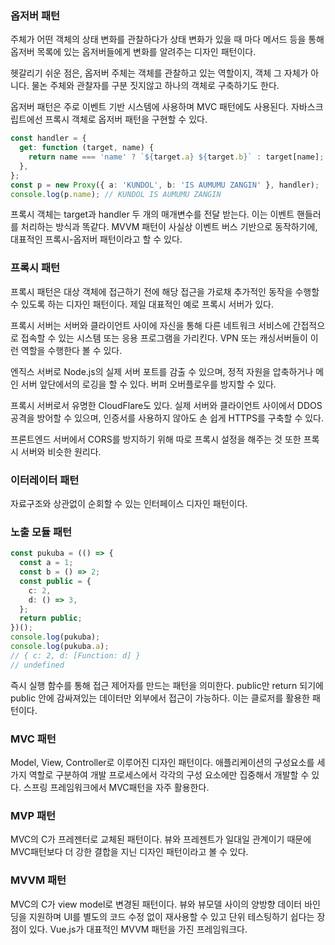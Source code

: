 ### 옵저버 패턴

주체가 어떤 객체의 상태 변화를 관찰하다가 상태 변화가 있을 때 마다 메서드 등을 통해 옵저버 목록에 있는 옵저버들에게 변화를 알려주는 디자인 패턴이다.

헷갈리기 쉬운 점은, 옵저버 주체는 객체를 관찰하고 있는 역할이지, 객체 그 자체가 아니다. 물논 주체와 관찰자를 구분 짓지않고 하나의 객체로 구축하기도 한다.

옵저버 패턴은 주로 이벤트 기반 시스템에 사용하며 MVC 패턴에도 사용된다. 자바스크립트에선 프록시 객체로 옵저버 패턴을 구현할 수 있다.

```ts
const handler = {
  get: function (target, name) {
    return name === 'name' ? `${target.a} ${target.b}` : target[name];
  },
};
const p = new Proxy({ a: 'KUNDOL', b: 'IS AUMUMU ZANGIN' }, handler);
console.log(p.name); // KUNDOL IS AUMUMU ZANGIN
```

프록시 객체는 target과 handler 두 개의 매개변수를 전달 받는다. 이는 이벤트 핸들러를 처리하는 방식과 똑같다. MVVM 패턴이 사실상 이벤트 버스 기반으로 동작하기에, 대표적인 프록시-옵저버 패턴이라고 할 수 있다.

### 프록시 패턴

프록시 패턴은 대상 객체에 접근하기 전에 해당 접근을 가로채 추가적인 동작을 수행할 수 있도록 하는 디자인 패턴이다. 제일 대표적인 예로 프록시 서버가 있다.

프록시 서버는 서버와 클라이언트 사이에 자신을 통해 다른 네트워크 서비스에 간접적으로 접속할 수 있는 시스템 또는 응용 프로그램을 가리킨다. VPN 또는 캐싱서버들이 이런 역할을 수행한다 볼 수 있다.

엔직스 서버로 Node.js의 실제 서버 포트를 감출 수 있으며, 정적 자원을 압축하거나 메인 서버 앞단에서의 로깅을 할 수 있다. 버퍼 오버플로우를 방지할 수 있다.

프록시 서버로서 유명한 CloudFlare도 있다. 실제 서버와 클라이언트 사이에서 DDOS 공격을 방어할 수 있으며, 인증서를 사용하지 않아도 손 쉽게 HTTPS를 구축할 수 있다.

프론트엔드 서버에서 CORS를 방지하기 위해 따로 프록시 설정을 해주는 것 또한 프록시 서버와 비슷한 원리다.

### 이터레이터 패턴

자료구조와 상관없이 순회할 수 있는 인터페이스 디자인 패턴이다.

### 노출 모듈 패턴

```ts
const pukuba = (() => {
  const a = 1;
  const b = () => 2;
  const public = {
    c: 2,
    d: () => 3,
  };
  return public;
})();
console.log(pukuba);
console.log(pukuba.a);
// { c: 2, d: [Function: d] }
// undefined
```

즉시 실행 함수를 통해 접근 제어자를 만드는 패턴을 의미한다. public만 return 되기에 public 안에 감싸져있는 데이터만 외부에서 접근이 가능하다. 이는 클로저를 활용한 패턴이다.

### MVC 패턴

Model, View, Controller로 이루어진 디자인 패턴이다. 애플리케이션의 구성요소를 세 가지 역할로 구분하여 개발 프로세스에서 각각의 구성 요소에만 집중해서 개발할 수 있다. 스프링 프레임워크에서 MVC패턴을 자주 활용한다.

### MVP 패턴

MVC의 C가 프레젠터로 교체된 패턴이다. 뷰와 프레젠트가 일대일 관계이기 때문에 MVC패턴보다 더 강한 결합을 지닌 디자인 패턴이라고 볼 수 있다.

### MVVM 패턴

MVC의 C가 view model로 변경된 패턴이다. 뷰와 뷰모델 사이의 양방향 데이터 바인딩을 지원하며 UI를 별도의 코드 수정 없이 재사용할 수 있고 단위 테스팅하기 쉽다는 장점이 있다. Vue.js가 대표적인 MVVM 패턴을 가진 프레임워크다.
